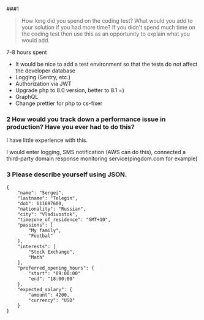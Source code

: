 ###1
> How long did you spend on the coding test? 
> What would you add to your solution if you had more time? 
> If you didn't spend much time on the coding test then use this as an opportunity to explain what you would add.

7-8 hours spent

- It would be nice to add a test environment so that the tests do not affect the developer database
- Logging (Sentry, etc.)
- Authorization via JWT
- Upgrade php to 8.0 version, better to 8.1 =)
- GraphQL
- Change prettier for php to cs-fixer

### 2 How would you track down a performance issue in production? Have you ever had to do this?
I have little experience with this. 

I would enter logging, SMS notification (AWS can do this), connected a third-party domain response monitoring service(pingdom.com for example)

### 3 Please describe yourself using JSON.
```
{
    "name": "Sergei",
    "lastname": "Telegin",
    "dob": 611697600,
    "nationality": "Russian",
    "city": "Vladivostok",
    "timezone_of_residence": "GMT+10",
    "passions": [
        "My family",
        "Footbal"
    ],
    "interests": [
        "Stock Exchange",
        "Math"
    ],
    "preferred_opening_hours": {
        "start": "09:00:00"
        "end": "18:00:00"
    },
    "expected_salary": {
        "amount": 4200,
        "currency": "USD"
    }
}
```
